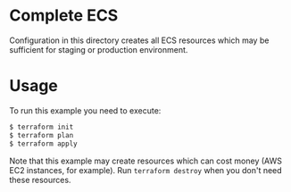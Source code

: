 Complete ECS
============

Configuration in this directory creates all ECS resources which may be sufficient for staging or production environment.

Usage
=====

To run this example you need to execute:

```bash
$ terraform init
$ terraform plan
$ terraform apply
```

Note that this example may create resources which can cost money (AWS EC2 instances, for example). Run `terraform destroy` when you don't need these resources.